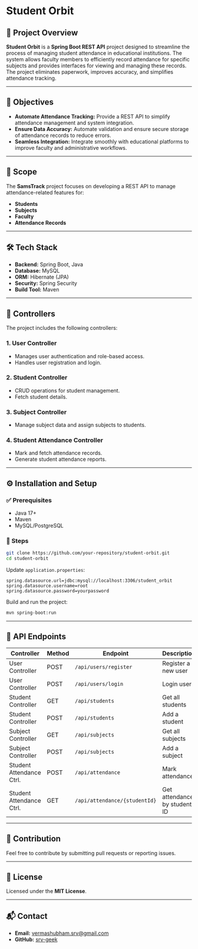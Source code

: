 # Student Orbit

## 📘 Project Overview
**Student Orbit** is a **Spring Boot REST API** project designed to streamline the process of managing student attendance in educational institutions. The system allows faculty members to efficiently record attendance for specific subjects and provides interfaces for viewing and managing these records. The project eliminates paperwork, improves accuracy, and simplifies attendance tracking.

---

## 🎯 Objectives
- **Automate Attendance Tracking:** Provide a REST API to simplify attendance management and system integration.
- **Ensure Data Accuracy:** Automate validation and ensure secure storage of attendance records to reduce errors.
- **Seamless Integration:** Integrate smoothly with educational platforms to improve faculty and administrative workflows.

---

## 📌 Scope
The **SamsTrack** project focuses on developing a REST API to manage attendance-related features for:
- **Students**
- **Subjects**
- **Faculty**
- **Attendance Records**

---

## 🛠 Tech Stack
- **Backend:** Spring Boot, Java  
- **Database:** MySQL  
- **ORM:** Hibernate (JPA)  
- **Security:** Spring Security  
- **Build Tool:** Maven  

---

## 🧭 Controllers
The project includes the following controllers:

### 1. **User Controller**
- Manages user authentication and role-based access.
- Handles user registration and login.

### 2. **Student Controller**
- CRUD operations for student management.
- Fetch student details.

### 3. **Subject Controller**
- Manage subject data and assign subjects to students.

### 4. **Student Attendance Controller**
- Mark and fetch attendance records.
- Generate student attendance reports.

---

## ⚙️ Installation and Setup

### ✅ Prerequisites
- Java 17+
- Maven
- MySQL/PostgreSQL

### 🚀 Steps
```sh
git clone https://github.com/your-repository/student-orbit.git
cd student-orbit
````

Update `application.properties`:

```properties
spring.datasource.url=jdbc:mysql://localhost:3306/student_orbit
spring.datasource.username=root
spring.datasource.password=yourpassword
```

Build and run the project:

```sh
mvn spring-boot:run
```

---

## 🔗 API Endpoints

| Controller               | Method | Endpoint                      | Description                  |
| ------------------------ | ------ | ----------------------------- | ---------------------------- |
| User Controller          | POST   | `/api/users/register`         | Register a new user          |
| User Controller          | POST   | `/api/users/login`            | Login user                   |
| Student Controller       | GET    | `/api/students`               | Get all students             |
| Student Controller       | POST   | `/api/students`               | Add a student                |
| Subject Controller       | GET    | `/api/subjects`               | Get all subjects             |
| Subject Controller       | POST   | `/api/subjects`               | Add a subject                |
| Student Attendance Ctrl. | POST   | `/api/attendance`             | Mark attendance              |
| Student Attendance Ctrl. | GET    | `/api/attendance/{studentId}` | Get attendance by student ID |

---

## 🤝 Contribution

Feel free to contribute by submitting pull requests or reporting issues.

---

## 📄 License

Licensed under the **MIT License**.

---

## 📬 Contact

* **Email:** [vermashubham.srv@gmail.com](mailto:vermashubham.srv@gmail.com)
* **GitHub:** [srv-geek](https://github.com/srv-geek)



